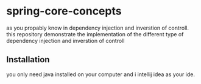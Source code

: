 # spring-core-concepts
as you propably know in dependency injection and inverstion of controll. this repository demonstrate the implementation of the different type of dependency injection and  inverstion of controll
## Installation
you only need java installed on your computer and i intellij idea as your ide.
